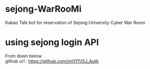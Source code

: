 # sejong-WarRooMi
Kakao Talk bot for reservation of Sejong University Cyber War Room

# using sejong login API
From down below  
github url : https://github.com/iml1111/SJ_Auth